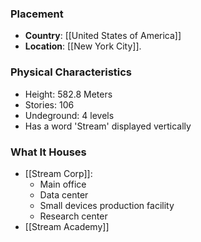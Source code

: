 ### Placement
- **Country**: [[United States of America]]
- **Location**: [[New York City]].  

### Physical Characteristics
- Height: 582.8 Meters
- Stories: 106 
- Undeground: 4 levels
- Has a word 'Stream' displayed vertically

### What It Houses
- [[Stream Corp]]:
	- Main office
	- Data center
	- Small devices production facility
	- Research center
- [[Stream Academy]]